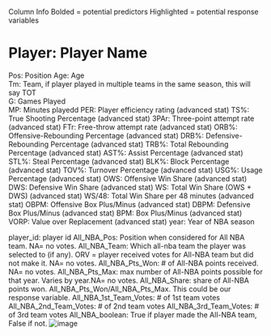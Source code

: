 Column Info
Bolded = potential predictors
Highlighted = potential response variables


# Player: Player Name 
Pos: Position 
Age: Age  
Tm: Team, if player played in multiple teams in the same season, this will say TOT  
G: Games Played  
MP: Minutes playedd
PER: Player efficiency rating (advanced stat)
TS%: True Shooting Percentage (advanced stat)
3PAr: Three-point attempt rate (advanced stat)
FTr: Free-throw attempt rate (advanced stat)
ORB%: Offensive-Rebounding Percentage (advanced stat)
DRB%: Defensive-Rebounding Percentage (advanced stat)
TRB%: Total Rebounding Percentage (advanced stat)
AST%: Assist Percentage (advanced stat)
STL%: Steal Percentage (advanced stat)
BLK%: Block Percentage (advanced stat)
TOV%: Turnover Percentage (advanced stat)
USG%: Usage Percentage (advanced stat)
OWS: Offensive Win Share (advanced stat)
DWS: Defensive Win Share (advanced stat)
WS: Total Win Share (OWS + DWS) (advanced stat)
WS/48: Total Win Share per 48 minutes (advanced stat)
OBPM: Offensive Box Plus/Minus (advanced stat)
DBPM: Defensive Box Plus/Minus (advanced stat)
BPM: Box Plus/Minus (advanced stat)
VORP: Value over Replacement (advanced stat)
year: Year of NBA season

player_id: player id
All_NBA_Pos: Position when considered for All NBA team. NA= no votes.
All_NBA_Team: Which all-nba team the player was selected to (if any). ORV = player received votes for All-NBA team but did not make it. NA= no votes.
All_NBA_Pts_Won: # of All-NBA points received. NA= no votes.
All_NBA_Pts_Max: max number of All-NBA points possible for that year. Varies by year.NA= no votes.
All_NBA_Share: share of All-NBA points won. All_NBA_Pts_Won/All_NBA_Pts_Max. This could be our response variable.
All_NBA_1st_Team_Votes: # of 1st team votes
All_NBA_2nd_Team_Votes: # of 2nd team votes
All_NBA_3rd_Team_Votes: # of 3rd team votes
All_NBA_boolean: True if player made the All-NBA team, False if not.
![image](https://user-images.githubusercontent.com/89198979/177896289-7f4d1d22-0a0c-44c4-95b6-a8210cadb333.png)
